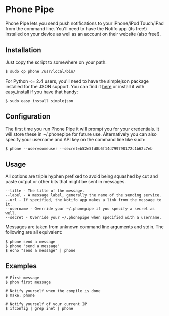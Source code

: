 Phone Pipe
==========

Phone Pipe lets you send push notifications to your iPhone/iPod Touch/iPad
from the command line. You'll need to have the Notifo app (its free!) installed
on your device as well as an account on their website (also free!).


Installation
------------

Just copy the script to somewhere on your path.

    $ sudo cp phone /usr/local/bin/

For Python <= 2.4 users, you'll need to have the simplejson package installed
for the JSON support. You can find it [here][simplejson] or install it with
easy_install if you have that handy:

    $ sudo easy_install simplejson

[simplejson]: http://pypi.python.org/pypi/simplejson/


Configuration
-------------

The first time you run Phone Pipe it will prompt you for your credentials. It
will store these in ~/.phonepipe for future use. Alternatively you can also
specify your username and API key on the command line like such:

    $ phone --user=someuser --secret=b52e5fd8b6f14d799798172c1b62c7eb


Usage
-----

All options are triple hyphen prefixed to avoid being squashed by cut and
paste output or other bits that might be sent in messages.

    --title - The title of the message.
    --label - A message label, generally the name of the sending service.
    --url - If specified, the Notifo app makes a link from the message to it.
    --username - Override your ~/.phonepipe if you specify a secret as well.
    --secret - Override your ~/.phonepipe when specified with a username.


Messages are taken from unknown command line arguments and stdin. The
following are all equivalent:

    $ phone send a message
    $ phone "send a message"
    $ echo "send a message" | phone

Examples
--------
    
    # First message
    $ phon first message

    # Notify yourself when the compile is done
    $ make; phone

    # Notify yourself of your current IP
    $ ifconfig | grep inet | phone

